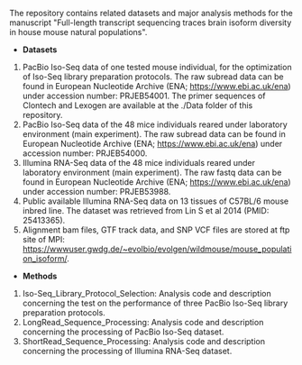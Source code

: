 The repository contains related datasets and major analysis methods for the manuscript "Full-length transcript sequencing traces brain isoform diversity in house mouse natural populations".


- **Datasets**
1. PacBio Iso-Seq data of one tested mouse individual, for the optimization of Iso-Seq library preparation protocols. The raw subread data can be found in European Nucleotide Archive (ENA; https://www.ebi.ac.uk/ena) under accession number: PRJEB54001. The primer sequences of Clontech and Lexogen are available at the ./Data folder of this repository.
2. PacBio Iso-Seq data of the 48 mice individuals reared under laboratory environment (main experiment). The raw subread data can be found in European Nucleotide Archive (ENA; https://www.ebi.ac.uk/ena) under accession number: PRJEB54000.
3. Illumina RNA-Seq data of the 48 mice individuals reared under laboratory environment (main experiment). The raw fastq data can be found in European Nucleotide Archive (ENA; https://www.ebi.ac.uk/ena) under accession number: PRJEB53988.
4. Public available Illumina RNA-Seq data on 13 tissues of C57BL/6 mouse inbred line. The dataset was retrieved from Lin S et al 2014 (PMID: 25413365).
5. Alignment bam files, GTF track data, and SNP VCF files are stored at ftp site of MPI: https://wwwuser.gwdg.de/~evolbio/evolgen/wildmouse/mouse_population_isoform/.


- **Methods**
1. Iso-Seq_Library_Protocol_Selection: Analysis code and description concerning the test on the performance of three PacBio Iso-Seq library preparation protocols. 
2. LongRead_Sequence_Processing: Analysis code and description concerning the processing of PacBio Iso-Seq dataset. 
3. ShortRead_Sequence_Processing: Analysis code and description concerning the processing of Illumina RNA-Seq dataset. 
